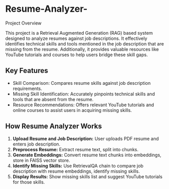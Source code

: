 # Resume-Analyzer-
Project Overview

This project is a Retrieval Augmented Generation (RAG) based system designed to analyze resumes against job descriptions. It effectively identifies technical skills and tools mentioned in the job description that are missing from the resume. Additionally, it provides valuable resources like YouTube tutorials and courses to help users bridge these skill gaps.

## Key Features

- Skill Comparison: Compares resume skills against job description requirements.
- Missing Skill Identification: Accurately pinpoints technical skills and tools that are absent from the resume.
- Resource Recommendations: Offers relevant YouTube tutorials and online courses to assist users in acquiring missing skills.


## **How Resume Analyzer Works**

1. **Upload Resume and Job Description:** User uploads PDF resume and enters job description.
2. **Preprocess Resume:** Extract resume text, split into chunks.
3. **Generate Embeddings:** Convert resume text chunks into embeddings, store in FAISS vector store.
4. **Identify Missing Skills:** Use RetrievalQA chain to compare job description with resume embeddings, identify missing skills.
5. **Display Results:** Show missing skills list and suggest YouTube tutorials for those skills.
